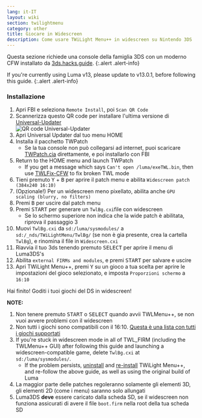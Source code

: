 ```yaml
---
lang: it-IT
layout: wiki
section: twilightmenu
category: other
title: Giocare in Widescreen
description: Come usare TWiLight Menu++ in widescreen su Nintendo 3DS
---
```


Questa sezione richiede una console della famiglia 3DS con un moderno CFW installato da [3ds.hacks.guide](https://3ds.hacks.guide).
{:.alert .alert-info}

If you're currently using Luma v13, please update to v13.0.1, before following this guide.
{:.alert .alert-info}

### Installazione
1. Apri FBI e seleziona `Remote Install`, poi `Scan QR Code`
1. Scannerizza questo QR code per installare l'ultima versione di [Universal-Updater](https://github.com/Universal-Team/Universal-Updater)<br> ![QR code Universal-Updater](https://db.universal-team.net/assets/images/qr/universal-updater-cia.png)
1. Apri Universal Updater dal tuo menu HOME
1. Installa il pacchetto TWPatch
    - Se la tua console non può collegarsi ad internet, puoi scaricare [TWPatch.cia](https://gbatemp.net/download/twpatch.37400/version/38832/download?file=302085) direttamente, e poi installarlo con FBI
1. Return to the HOME menu and launch TWPatch
    - If you get a message which says `Can't open /luma/exeTWL.bin`, then use [TWLFix-CFW](https://github.com/MechanicalDragon0687/TWLFix-CFW/releases/) to fix broken TWL mode
1. Tieni premuto <kbd class="face">Y</kbd> + <kbd class="face">B</kbd> per aprire il patch menu e abilita `Widescreen patch (384x240 16:10)`
1. (Opzionale!) Per un widescreen meno pixellato, abilita anche `GPU scaling (blurry, no filters)`
1. Premi <kbd class="face">B</kbd> per uscire dal patch menu
1. Premi <kbd>START</kbd> per generare un `TwlBg.cxi`file con widescreen
    - Se lo schermo superiore non indica che la wide patch è abilitata, riprova il passaggio 3
1. Muovi `TwlBg.cxi` da `sd:/luma/sysmodules/` a `sd:/_nds/TWiLightMenu/TwlBg/` (se non è gia presente, crea la cartella `TwlBg`), e rinomina il file in `Widescreen.cxi`
1. Riavvia il tuo 3ds tenendo premuto <kbd>SELECT</kbd> per aprire il menu di Luma3DS's
1. Abilita `external FIRMs and modules`, e premi <kbd>START</kbd> per salvare e uscire
1. Apri TWiLight Menu++, premi <kbd class="face">Y</kbd> su un gioco a tua scelta per aprire le impostazioni del gioco selezionato, e imposta `Proporzioni schermo` a `16:10`

Hai finito! Goditi i tuoi giochi del DS in widescreen!

**NOTE:**
1. Non tenere premuto <kbd>START</kbd> o <kbd>SELECT</kbd> quando avvii TWLMenu++, se non vuoi avvere problemi con il widescreen
1. Non tutti i giochi sono compatibili con il 16:10. [Questa è una lista con tutti i giochi supportati](https://github.com/DS-Homebrew/TWiLightMenu/blob/master/7zfile/3DS%20-%20CFW%20users/Games%20supported%20with%20widescreen.txt)
1. If you're stuck in widescreen mode in all of TWL_FIRM (including the TWLMenu++ GUI) after following this guide and launching a widescreen-compatible game, delete `TwlBg.cxi` at `sd:/luma/sysmodules/`.
    - If the problem persists, [uninstall](https://wiki.ds-homebrew.com/twilightmenu/uninstalling-3ds) and [re-install](https://wiki.ds-homebrew.com/twilightmenu/installing-3ds) TWiLight Menu++, and re-follow the above guide, as well as using the original build of Luma
1. La maggior parte delle patches regoleranno solamente gli elementi 3D, gli elementi 2D (come i menu) saranno solo allungati
1. Luma3DS **deve** essere caricato dalla scheda SD, se il widescreen non funziona assicurati di avere il file  `boot.firm` nella root della tua scheda SD
